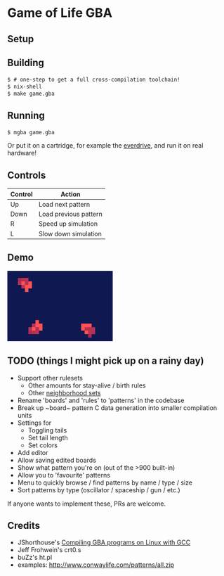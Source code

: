# Game of Life GBA

## Setup

## Building

```
$ # one-step to get a full cross-compilation toolchain!
$ nix-shell
$ make game.gba
```

## Running

```
$ mgba game.gba
```

Or put it on a cartridge, for example the [everdrive](https://krikzz.com/store/home/42-everdrive-gba-x5.html), and run it on real hardware!

## Controls

| Control | Action                 |
| ------- | ---------------------- |
| Up      | Load next pattern      |
| Down    | Load previous pattern  |
| R       | Speed up simulation    |
| L       | Slow down simulation   |

## Demo

![demo.apng](demo.apng)

## TODO (things I might pick up on a rainy day)

* Support other rulesets
  * Other amounts for stay-alive / birth rules
  * Other [neighborhood sets](https://www.conwaylife.com/wiki/Larger_than_Life)
* Rename 'boards' and 'rules' to 'patterns' in the codebase
* Break up ~board~ pattern C data generation into smaller compilation units
* Settings for
  * Toggling tails
  * Set tail length
  * Set colors
* Add editor
* Allow saving edited boards
* Show what pattern you're on (out of the >900 built-in)
* Allow you to 'favourite' patterns
* Menu to quickly browse / find patterns by name / type / size
* Sort patterns by type (oscillator / spaceship / gun / etc.)

If anyone wants to implement these, PRs are welcome.

## Credits

* JShorthouse's [Compiling GBA programs on Linux with GCC](https://gist.github.com/JShorthouse/bfe49cdfad126e9163d9cb30fd3bf3c2)
* Jeff Frohwein's crt0.s
* buZz's ht.pl
* examples: http://www.conwaylife.com/patterns/all.zip

